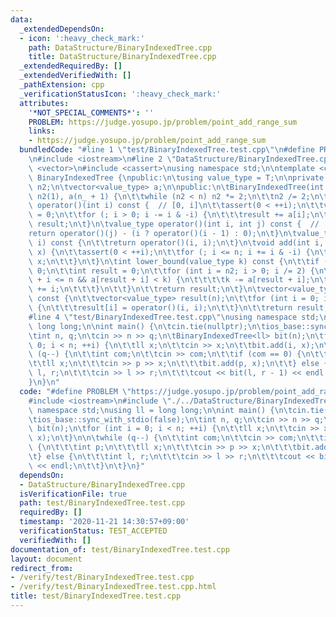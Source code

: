```yaml
---
data:
  _extendedDependsOn:
  - icon: ':heavy_check_mark:'
    path: DataStructure/BinaryIndexedTree.cpp
    title: DataStructure/BinaryIndexedTree.cpp
  _extendedRequiredBy: []
  _extendedVerifiedWith: []
  _pathExtension: cpp
  _verificationStatusIcon: ':heavy_check_mark:'
  attributes:
    '*NOT_SPECIAL_COMMENTS*': ''
    PROBLEM: https://judge.yosupo.jp/problem/point_add_range_sum
    links:
    - https://judge.yosupo.jp/problem/point_add_range_sum
  bundledCode: "#line 1 \"test/BinaryIndexedTree.test.cpp\"\n#define PROBLEM \"https://judge.yosupo.jp/problem/point_add_range_sum\"\
    \n#include <iostream>\n#line 2 \"DataStructure/BinaryIndexedTree.cpp\"\n#include\
    \ <vector>\n#include <cassert>\nusing namespace std;\n\ntemplate <class T> class\
    \ BinaryIndexedTree {\npublic:\n\tusing value_type = T;\n\nprivate:\n\tint n,\
    \ n2;\n\tvector<value_type> a;\n\npublic:\n\tBinaryIndexedTree(int n_) : n(n_),\
    \ n2(1), a(n_ + 1) {\n\t\twhile (n2 < n) n2 *= 2;\n\t\tn2 /= 2;\n\t}\n\tvalue_type\
    \ operator()(int i) const {  // [0, i]\n\t\tassert(0 < ++i);\n\t\tvalue_type result\
    \ = 0;\n\t\tfor (; i > 0; i -= i & -i) {\n\t\t\tresult += a[i];\n\t\t}\n\t\treturn\
    \ result;\n\t}\n\tvalue_type operator()(int i, int j) const {  // [i, j]\n\t\t\
    return operator()(j) - (i ? operator()(i - 1) : 0);\n\t}\n\tvalue_type operator[](int\
    \ i) const {\n\t\treturn operator()(i, i);\n\t}\n\tvoid add(int i, value_type\
    \ x) {\n\t\tassert(0 < ++i);\n\t\tfor (; i <= n; i += i & -i) {\n\t\t\ta[i] +=\
    \ x;\n\t\t}\n\t}\n\tint lower_bound(value_type k) const {\n\t\tif (k <= 0) return\
    \ 0;\n\t\tint result = 0;\n\t\tfor (int i = n2; i > 0; i /= 2) {\n\t\t\tif (result\
    \ + i <= n && a[result + i] < k) {\n\t\t\t\tk -= a[result + i];\n\t\t\t\tresult\
    \ += i;\n\t\t\t}\n\t\t}\n\t\treturn result;\n\t}\n\tvector<value_type> to_a()\
    \ const {\n\t\tvector<value_type> result(n);\n\t\tfor (int i = 0; i < n; ++i)\
    \ {\n\t\t\tresult[i] = operator()(i, i);\n\t\t}\n\t\treturn result;\n\t}\n};\n\
    #line 4 \"test/BinaryIndexedTree.test.cpp\"\nusing namespace std;\nusing ll =\
    \ long long;\n\nint main() {\n\tcin.tie(nullptr);\n\tios_base::sync_with_stdio(false);\n\
    \tint n, q;\n\tcin >> n >> q;\n\tBinaryIndexedTree<ll> bit(n);\n\tfor (int i =\
    \ 0; i < n; ++i) {\n\t\tll x;\n\t\tcin >> x;\n\t\tbit.add(i, x);\n\t}\n\n\twhile\
    \ (q--) {\n\t\tint com;\n\t\tcin >> com;\n\t\tif (com == 0) {\n\t\t\tint p;\n\t\
    \t\tll x;\n\t\t\tcin >> p >> x;\n\t\t\tbit.add(p, x);\n\t\t} else {\n\t\t\tint\
    \ l, r;\n\t\t\tcin >> l >> r;\n\t\t\tcout << bit(l, r - 1) << endl;\n\t\t}\n\t\
    }\n}\n"
  code: "#define PROBLEM \"https://judge.yosupo.jp/problem/point_add_range_sum\"\n\
    #include <iostream>\n#include \"./../DataStructure/BinaryIndexedTree.cpp\"\nusing\
    \ namespace std;\nusing ll = long long;\n\nint main() {\n\tcin.tie(nullptr);\n\
    \tios_base::sync_with_stdio(false);\n\tint n, q;\n\tcin >> n >> q;\n\tBinaryIndexedTree<ll>\
    \ bit(n);\n\tfor (int i = 0; i < n; ++i) {\n\t\tll x;\n\t\tcin >> x;\n\t\tbit.add(i,\
    \ x);\n\t}\n\n\twhile (q--) {\n\t\tint com;\n\t\tcin >> com;\n\t\tif (com == 0)\
    \ {\n\t\t\tint p;\n\t\t\tll x;\n\t\t\tcin >> p >> x;\n\t\t\tbit.add(p, x);\n\t\
    \t} else {\n\t\t\tint l, r;\n\t\t\tcin >> l >> r;\n\t\t\tcout << bit(l, r - 1)\
    \ << endl;\n\t\t}\n\t}\n}"
  dependsOn:
  - DataStructure/BinaryIndexedTree.cpp
  isVerificationFile: true
  path: test/BinaryIndexedTree.test.cpp
  requiredBy: []
  timestamp: '2020-11-21 14:30:57+09:00'
  verificationStatus: TEST_ACCEPTED
  verifiedWith: []
documentation_of: test/BinaryIndexedTree.test.cpp
layout: document
redirect_from:
- /verify/test/BinaryIndexedTree.test.cpp
- /verify/test/BinaryIndexedTree.test.cpp.html
title: test/BinaryIndexedTree.test.cpp
---
```

